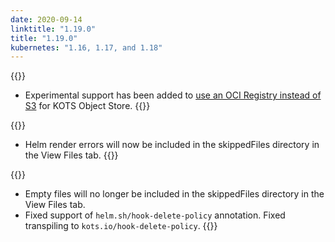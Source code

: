 ```yaml
---
date: 2020-09-14
linktitle: "1.19.0"
title: "1.19.0"
kubernetes: "1.16, 1.17, and 1.18"
---
```


{{<features>}}
  * Experimental support has been added to [use an OCI Registry instead of S3](/kotsadm/installing/stateful-components) for KOTS Object Store.
{{</features>}}

{{<changes>}}
  * Helm render errors will now be included in the skippedFiles directory in the View Files tab.
{{</changes>}}

{{<fixes>}}
  * Empty files will no longer be included in the skippedFiles directory in the View Files tab.
  * Fixed support of `helm.sh/hook-delete-policy` annotation. Fixed transpiling to `kots.io/hook-delete-policy`.
{{</fixes>}}
